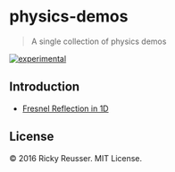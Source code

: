 # physics-demos

> A single collection of physics demos

[![experimental][stability-experimental]][stability-url]
<!--[![Build Status][travis-image]][travis-url]-->
<!--[![npm version][npm-image]][npm-url]-->
<!--[![Dependency Status][david-dm-image]][david-dm-url]-->
<!--[![Semistandard Style][semistandard-image]][semistandard-url]-->


## Introduction

- [Fresnel Reflection in 1D](http://demos.rickyreusser.com/physics-demos/fresnel-reflection/)

## License

&copy; 2016 Ricky Reusser. MIT License.




<!-- BADGES -->

[travis-image]: https://travis-ci.org/rreusser/physics-demos.svg?branch=master
[travis-url]: https://travis-ci.org//physics-demos

[npm-image]: https://badge.fury.io/js/physics-demos.svg
[npm-url]: https://npmjs.org/package/physics-demos

[david-dm-image]: https://david-dm.org/rreusser/physics-demos.svg?theme=shields.io
[david-dm-url]: https://david-dm.org/rreusser/physics-demos

[semistandard-image]: https://img.shields.io/badge/code%20style-semistandard-brightgreen.svg?style=flat-square
[semistandard-url]: https://github.com/Flet/semistandard

<!-- see stability badges at: https://github.com/badges/stability-badges -->
[stability-url]: https://github.com/badges/stability-badges
[stability-deprecated]: http://badges.github.io/stability-badges/dist/deprecated.svg
[stability-experimental]: http://badges.github.io/stability-badges/dist/experimental.svg
[stability-unstable]: http://badges.github.io/stability-badges/dist/unstable.svg
[stability-stable]: http://badges.github.io/stability-badges/dist/stable.svg
[stability-frozen]: http://badges.github.io/stability-badges/dist/frozen.svg
[stability-locked]: http://badges.github.io/stability-badges/dist/locked.svg

